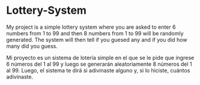 # Lottery-System
My project is a simple lottery system where you are asked to enter 6 numbers from 1 to 99 and then 8 numbers from 1 to 99 will be randomly generated. The system will then tell if you guesed any and if you did how many did you guess.

Mi proyecto es un sistema de lotería simple en el que se le pide que ingrese 6 números del 1 al 99 y luego se generarán aleatoriamente 8 números del 1 al 99. Luego, el sistema te dirá si adivinaste alguno y, si lo hiciste, cuántos adivinaste.